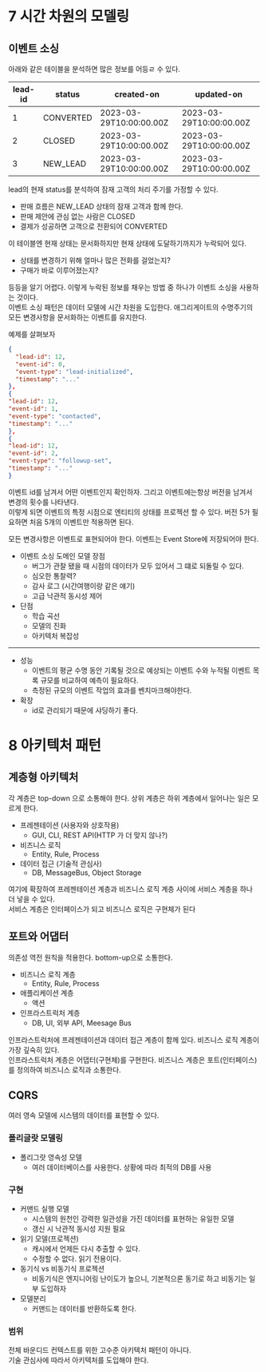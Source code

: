 # 7 시간 차원의 모델링

## 이벤트 소싱
아래와 같은 테이블을 분석하면 많은 정보를 어등ㄹ 수 있다.

  | lead-id | status    | created-on              | updated-on              |
  |---------|-----------|-------------------------|-------------------------|
  | 1       | CONVERTED | 2023-03-29T10:00:00.00Z | 2023-03-29T10:00:00.00Z |
  | 2       | CLOSED    | 2023-03-29T10:00:00.00Z | 2023-03-29T10:00:00.00Z |
  | 3       | NEW_LEAD  | 2023-03-29T10:00:00.00Z | 2023-03-29T10:00:00.00Z |

lead의 현재 status를 분석하여 잠재 고객의 처리 주기를 가정할 수 있다.

* 판매 흐름은 NEW_LEAD 상태의 잠재 고객과 함께 한다.
* 판매 제안에 관심 없는 사람은 CLOSED
* 결제가 성공하면 고객으로 전환되어 CONVERTED

이 테이블엔 현재 상태는 문서화하지만 현재 상태에 도달하기까지가 누락되어 있다.

* 상태를 변경하기 위해 얼마나 많은 전화를 걸었는지?
* 구매가 바로 이루어졌는지?

등등을 알기 어렵다. 이렇게 누락된 정보를 채우는 방법 중 하나가 이벤트 소싱을 사용하는 것이다.    
이벤트 소싱 패턴은 데이터 모델에 시간 차원을 도입한다. 애그리게이트의 수명주기의 모든 변경사항을 문서화하는 이벤트를 유지한다.  

예제를 살펴보자

```json
{
  "lead-id": 12,
  "event-id": 0,
  "event-type": "lead-initialized",
  "timestamp": "..."
},
{
"lead-id": 12,
"event-id": 1,
"event-type": "contacted",
"timestamp": "..."
},
{
"lead-id": 12,
"event-id": 2,
"event-type": "followup-set",
"timestamp": "..."
}
```

이벤트 id를 남겨서 어떤 이벤트인지 확인하자. 그리고 이벤트에는항상 버전을 남겨서 변경의 횟수를 나타낸다.  
이렇게 되면 이벤트의 특정 시점으로 엔티티의 상태를 프로젝션 할 수 있다. 버전 5가 필요하면 처음 5개의 이벤트만 적용하면 된다.  

모든 변경사항은 이벤트로 표현되어야 한다. 이벤트는 Event Store에 저장되어야 한다.

* 이벤트 소싱 도메인 모델 장점
  * 버그가 관찰 됐을 때 시점의 데이터가 모두 있어서 그 떄로 되돌릴 수 있다.
  * 심오한 통찰력?
  * 감사 로그 (시간여행이랑 같은 얘기)
  * 고급 낙관적 동시성 제어
* 단점
  * 학습 곡선
  * 모델의 진화
  * 아키텍처 복잡성
---
* 성능
  * 이벤트의 평균 수명 동안 기록될 것으로 예상되는 이벤트 수와 누적될 이벤트 목록 규모를 비교하여 예측이 필요하다.
  * 측정된 규모의 이벤트 작업의 효과를 벤치마크해야한다.
* 확장
  * id로 관리되기 때문에 샤딩하기 좋다.

# 8 아키텍처 패턴
## 계층형 아키텍처
각 계층은 top-down 으로 소통해야 한다. 상위 계층은 하위 계층에서 일어나는 일은 모르게 한다.
* 프레젠테이션 (사용자와 상호작용)
  * GUI, CLI, REST API(HTTP 가 더 맞지 않나?)
* 비즈니스 로직
  * Entity, Rule, Process
* 데이터 접근 (기술적 관심사)
  * DB, MessageBus, Object Storage 

여기에 확장하여 프레젠테이션 계층과 비즈니스 로직 계층 사이에 서비스 계층을 하나 더 넣을 수 있다.  
서비스 계층은 인터페이스가 되고 비즈니스 로직은 구현체가 된다  

## 포트와 어댑터
의존성 역전 원칙을 적용한다. bottom-up으로 소통한다.
* 비즈니스 로직 계층
  * Entity, Rule, Process
* 애플리케이션 계층
  * 액션
* 인프라스트럭처 계층
  * DB, UI, 외부 API, Meesage Bus

인프라스트럭처에 프레젠테이션과 데이터 접근 계층이 함께 있다. 비즈니스 로직 계층이 가장 깊숙히 있다.  
인프라스트럭처 계층은 어댑터(구현체)를 구현한다. 비즈니스 계층은 포트(인터페이스)를 정의하여 비즈니스 로직과 소통한다.  

## CQRS
여러 영속 모델에 시스템의 데이터를 표현할 수 있다.

### 폴리글랏 모델링
* 폴리그랏 영속성 모델
  * 여러 데이터베이스를 사용한다. 상황에 따라 최적의 DB를 사용

### 구현
* 커맨드 실행 모델
  * 시스템의 원천인 강력한 일관성을 가진 데이터를 표현하는 유일한 모델
  * 갱신 시 낙관적 동시성 지원 필요 
* 읽기 모델(프로젝션)
  * 캐시에서 언제든 다시 추출할 수 있다.
  * 수정할 수 없다. 읽기 전용이다.
* 동기식 vs 비동기식 프로젝션
  * 비동기식은 엔지니어링 난이도가 높으니, 기본적으론 동기로 하고 비동기는 일부 도입하자
* 모델분리
  * 커맨드는 데이터를 반환하도록 한다.

### 범위
전체 바운디드 컨텍스트를 위한 고수준 아키텍처 패턴이 아니다.  
기술 관심사에 따라서 아키텍처를 도입해야 한다.